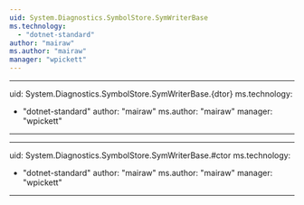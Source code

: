 ```yaml
---
uid: System.Diagnostics.SymbolStore.SymWriterBase
ms.technology: 
  - "dotnet-standard"
author: "mairaw"
ms.author: "mairaw"
manager: "wpickett"
---
```


---
uid: System.Diagnostics.SymbolStore.SymWriterBase.{dtor}
ms.technology: 
  - "dotnet-standard"
author: "mairaw"
ms.author: "mairaw"
manager: "wpickett"
---

---
uid: System.Diagnostics.SymbolStore.SymWriterBase.#ctor
ms.technology: 
  - "dotnet-standard"
author: "mairaw"
ms.author: "mairaw"
manager: "wpickett"
---
